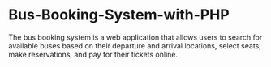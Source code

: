 # Bus-Booking-System-with-PHP
The bus booking system is a web application that allows users to search for available buses based on their departure and arrival locations, select seats, make reservations, and pay for their tickets online. 

